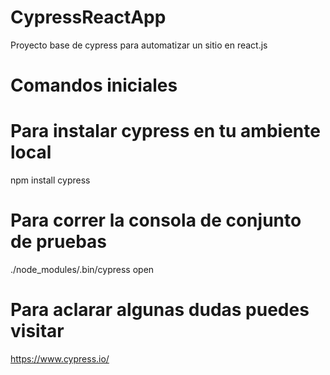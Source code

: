 # CypressReactApp
Proyecto base de cypress para automatizar un sitio en react.js

# Comandos iniciales

# Para instalar cypress en tu ambiente local
npm install cypress
# Para correr la consola de conjunto de pruebas
./node_modules/.bin/cypress open
# Para aclarar algunas dudas puedes visitar
https://www.cypress.io/

